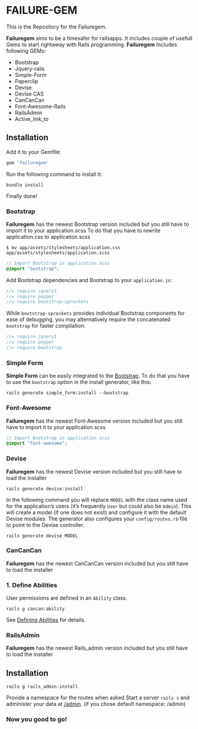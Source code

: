 FAILURE-GEM
============
This is the Repository for the Failuregem.

**Failuregem** aims to be a timesafer for railsapps.  It includes couple of usefull Gems to start rightaway with Rails programming.
**Failuregem** Includes following GEMs:

* Bootstrap
* Jquery-rails
* Simple-Form
* Paperclip
* Devise
* Devise CAS
* CanCanCan
* Font-Awesome-Rails
* RailsAdmin
* Active_link_to


## Installation

Add it to your Gemfile:

```ruby
gem 'failuregem'
```

Run the following command to install it:

```console
bundle install
```

Finally done!

### Bootstrap

**Failuregem** has the newest Bootstrap version included but you still have to import it to your application.scss
To do that you have to rewrite application.css to application.scss

```console
$ mv app/assets/stylesheets/application.css app/assets/stylesheets/application.scss
```

```scss
// Import Bootstrap in application.scss
@import "bootstrap";
```

Add Bootstrap dependencies and Bootstrap to your `application.js`:

```js
//= require jquery3
//= require popper
//= require bootstrap-sprockets
```

While `bootstrap-sprockets` provides individual Bootstrap components
for ease of debugging, you may alternatively require
the concatenated `bootstrap` for faster compilation:

```js
//= require jquery3
//= require popper
//= require bootstrap
```



### Simple Form

**Simple Form** can be easily integrated to the [Bootstrap](http://getbootstrap.com/).
To do that you have to use the `bootstrap` option in the install generator, like this:

```console
rails generate simple_form:install --bootstrap
```


### Font-Awesome

**Failuregem** has the newest Font-Awesome version included but you still have to import it to your application.scss

```scss
// Import Bootstrap in application.scss
@import "font-awesome";
```


### Devise

**Failuregem** has the newest Devise version included but you still have to load the installer

```console
rails generate devise:install
```
In the following command you will replace `MODEL` with the class name used for the application’s users (it’s frequently `User` but could also be `Admin`). This will create a model (if one does not exist) and configure it with the default Devise modules. The generator also configures your `config/routes.rb` file to point to the Devise controller.

```console
rails generate devise MODEL
```


### CanCanCan
**Failuregem** has the newest CanCanCan version included but you still have to load the installer

### 1. Define Abilities

User permissions are defined in an `Ability` class.
```console
rails g cancan:ability
```
See [Defining Abilities](https://github.com/CanCanCommunity/cancancan/wiki/defining-abilities) for details.


### RailsAdmin
**Failuregem** has the newest Rails_admin version included but you still have to load the installer

## Installation
```console
rails g rails_admin:install
```
Provide a namespace for the routes when asked
Start a server `rails s` and administer your data at [/admin](http://localhost:3000/admin). (if you chose default namespace: /admin)


### Now you good to go!
